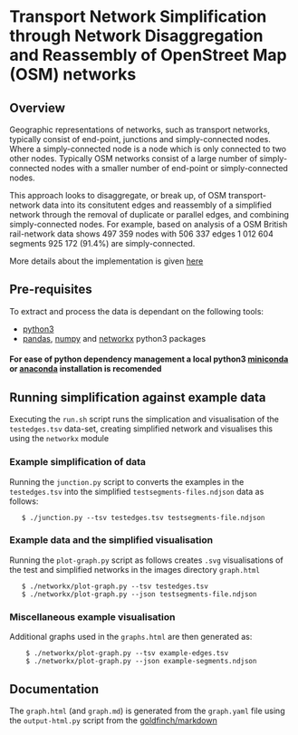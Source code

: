 # Transport Network Simplification through Network Disaggregation and Reassembly of OpenStreet Map (OSM) networks

## Overview

Geographic representations of networks, such as transport networks, typically consist of end-point, junctions and simply-connected nodes. Where a simply-connected node is a node which is only connected to two other nodes. Typically OSM networks consist of a large number of simply-connected nodes with a smaller number of end-point or simply-connected nodes. 

This approach looks to disaggregate, or break up, of OSM transport-network data into its consitutent edges and reassembly of a simplified network through the removal of duplicate or parallel edges, and combining simply-connected nodes. For example, based on analysis of a OSM British rail-network data shows 497 359 nodes with 506 337 edges 1 012 604 segments 925 172 (91.4%) are simply-connected.

More details about the implementation is given [here](graph.md)

## Pre-requisites

To extract and process the data is dependant on the following tools:

  - [python3](https://python.org) 
  - [pandas](http://pandas.pydata.org/), [numpy](https://www.numpy.org/) and [networkx](https://networkx.github.io) python3 packages
  
#### For ease of python dependency management a local python3 [miniconda](https://conda.io/miniconda.html) or [anaconda](https://www.anaconda.com/distribution/) installation is recomended

## Running simplification against example data

   Executing the `run.sh` script runs the simplication and visualisation of the `testedges.tsv` data-set, creating simplified network and visualises this using the `networkx` module

### Example simplification of data
   
   Running the `junction.py` script to converts the examples in the `testedges.tsv` into the simplified `testsegments-files.ndjson` data as follows:
   
```
   $ ./junction.py --tsv testedges.tsv testsegments-file.ndjson
```

### Example data and the simplified visualisation 

   Running the `plot-graph.py` script as follows creates `.svg` visualisations of the test and simplified networks in the images directory `graph.html` 

```
   $ ./networkx/plot-graph.py --tsv testedges.tsv
   $ ./networkx/plot-graph.py --json testsegments-file.ndjson
```

### Miscellaneous example visualisation

   Additional graphs used in the `graphs.html` are then generated as:
```
    $ ./networkx/plot-graph.py --tsv example-edges.tsv
    $ ./networkx/plot-graph.py --json example-segments.ndjson
```
## Documentation

   The `graph.html` (and `graph.md`) is generated from the `graph.yaml` file using the `output-html.py` script from the [goldfinch/markdown](https://github.com/anisotropi4/goldfinch/tree/master/markdown)

